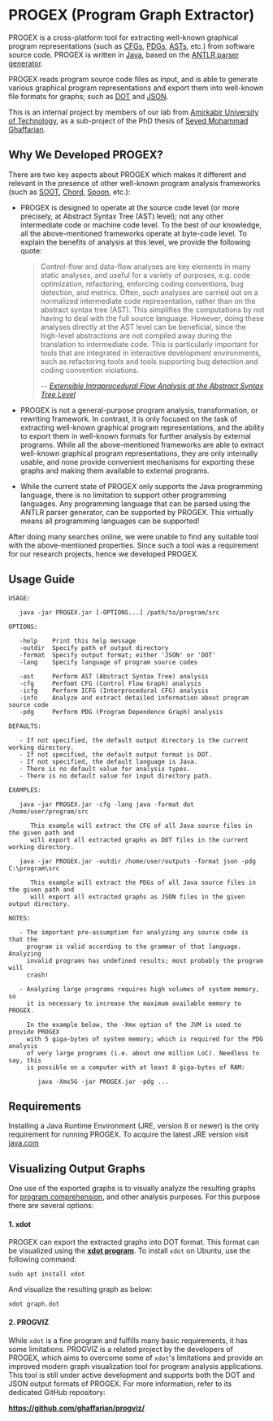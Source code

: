 # PROGEX (Program Graph Extractor)

PROGEX is a cross-platform tool for extracting well-known graphical program representations (such as 
[CFGs](https://en.wikipedia.org/wiki/Control_flow_graph), 
[PDGs](https://en.wikipedia.org/wiki/Program_Dependence_Graph), 
[ASTs](https://en.wikipedia.org/wiki/Abstract_syntax_tree), etc.) from software source code. 
PROGEX is written in [Java](https://en.wikipedia.org/wiki/Java_(programming_language)), 
based on the [ANTLR parser generator](http://www.antlr.org).

PROGEX reads program source code files as input, and is able to generate various graphical program representations 
and export them into well-known file formats for graphs; such as [DOT](https://en.wikipedia.org/wiki/DOT_(graph_description_language)) and [JSON](https://en.wikipedia.org/wiki/JSON).

This is an internal project by members of our lab from [Amirkabir University of Technology](http://aut.ac.ir/), 
as a sub-project of the PhD thesis of [Seyed Mohammad Ghaffarian](http://linkedin.com/in/smghaffarian).


## Why We Developed PROGEX?

There are two key aspects about PROGEX which makes it different and relevant in the presence of other 
well-known program analysis frameworks (such as [SOOT](https://sable.github.io/soot/), [Chord](http://www.cis.upenn.edu/~mhnaik/chord.html), [Spoon](http://spoon.gforge.inria.fr/), etc.):
 * PROGEX is designed to operate at the source code level (or more precisely, at Abstract Syntax Tree 
   (AST) level); not any other intermediate code or machine code level. To the best of our knowledge, 
   all the above-mentioned frameworks operate at byte-code level. To explain the benefits of analysis 
   at this level, we provide the following quote:
   
   > Control-flow and data-flow analyses are key elements in many static analyses, and useful for a 
   > variety of purposes, e.g. code optimization, refactoring, enforcing coding conventions, bug 
   > detection, and metrics. Often, such analyses are carried out on a normalized intermediate code 
   > representation, rather than on the abstract syntax tree (AST). This simplifies the computations 
   > by not having to deal with the full source language. However, doing these analyses directly at 
   > the AST level can be beneficial, since the high-level abstractions are not compiled away during 
   > the translation to intermediate code. This is particularly important for tools that are integrated 
   > in interactive development environments, such as refactoring tools and tools supporting bug 
   > detection and coding convention violations.
   >
   > -- <cite>[Extensible Intraprocedural Flow Analysis at the Abstract Syntax Tree Level](http://www.sciencedirect.com/science/article/pii/S0167642312000172)</cite>
   
 * PROGEX is not a general-purpose program analysis, transformation, or rewriting framework. In contrast, 
   it is only focused on the task of extracting well-known graphical program representations, and the 
   ability to export them in well-known formats for further analysis by external programs. While all the 
   above-mentioned frameworks are able to extract well-known graphical program representations, they are 
   only internally usable, and none provide convenient mechanisms for exporting these graphs and making 
   them available to external programs.
 * While the current state of PROGEX only supports the Java programming language, there is no limitation 
   to support other programming languages. Any programming language that can be parsed using the ANTLR 
   parser generator, can be supported by PROGEX. This virtually means all programming languages can be 
   supported!

After doing many searches online, we were unable to find any suitable tool with the above-mentioned properties. 
Since such a tool was a requirement for our research projects, hence we developed PROGEX.


## Usage Guide

```
USAGE:

   java -jar PROGEX.jar [-OPTIONS...] /path/to/program/src

OPTIONS:

   -help    Print this help message
   -outdir  Specify path of output directory
   -format  Specify output format; either 'JSON' or 'DOT'
   -lang    Specify language of program source codes

   -ast     Perform AST (Abstract Syntax Tree) analysis
   -cfg     Perfomt CFG (Control Flow Graph) analysis
   -icfg    Perform ICFG (Interprocedural CFG) analysis
   -info    Analyze and extract detailed information about program source code
   -pdg     Perform PDG (Program Dependence Graph) analysis

DEFAULTS:

   - If not specified, the default output directory is the current working directory.
   - If not specified, the default output format is DOT.
   - If not specified, the default language is Java.
   - There is no default value for analysis types.
   - There is no default value for input directory path.

EXAMPLES:

   java -jar PROGEX.jar -cfg -lang java -format dot  /home/user/program/src

      This example will extract the CFG of all Java source files in the given path and 
      will export all extracted graphs as DOT files in the current working directory.

   java -jar PROGEX.jar -outdir /home/user/outputs -format json -pdg  C:\program\src

      This example will extract the PDGs of all Java source files in the given path and 
      will export all extracted graphs as JSON files in the given output directory.

NOTES:

   - The important pre-assumption for analyzing any source code is that the 
     program is valid according to the grammar of that language. Analyzing 
     invalid programs has undefined results; most probably the program will 
     crash!

   - Analyzing large programs requires high volumes of system memory, so 
     it is necessary to increase the maximum available memory to PROGEX.

     In the example below, the -Xmx option of the JVM is used to provide PROGEX 
     with 5 giga-bytes of system memory; which is required for the PDG analysis 
     of very large programs (i.e. about one million LoC). Needless to say, this 
     is possible on a computer with at least 8 giga-bytes of RAM:

        java -Xmx5G -jar PROGEX.jar -pdg ...

```


## Requirements

Installing a Java Runtime Environment (JRE, version 8 or newer) is the only requirement for running PROGEX.
To acquire the latest JRE version visit [java.com](https://java.com/en/download/manual.jsp)


## Visualizing Output Graphs

One use of the exported graphs is to visually analyze the resulting graphs for 
[program comprehension](https://en.wikipedia.org/wiki/Program_comprehension), 
and other analysis purposes. For this purpose there are several options:

#### 1. xdot

PROGEX can export the extracted graphs into DOT format. 
This format can be visualized using the [**xdot program**](https://github.com/jrfonseca/xdot.py).
To install `xdot` on Ubuntu, use the following command:

`sudo apt install xdot`

And visualize the resulting graph as below:

`xdot graph.dot`


#### 2. PROGVIZ

While `xdot` is a fine program and fulfills many basic requirements, it has some limitations.
PROGVIZ is a related project by the developers of PROGEX, which aims to overcome some of `xdot`'s 
limitations and provide an improved modern graph visualization tool for program analysis applications.
This tool is still under active development and supports both the DOT and JSON output formats of PROGEX.
For more information, refer to its dedicated GitHub repository:

**https://github.com/ghaffarian/progviz/**

